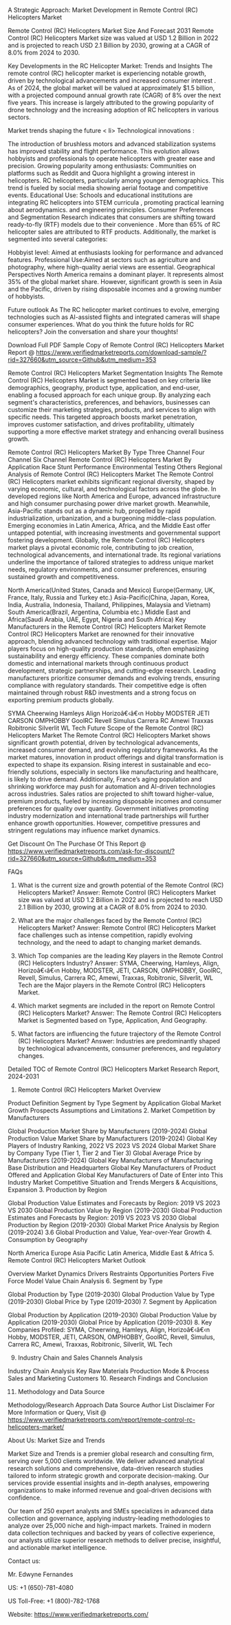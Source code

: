 A Strategic Approach: Market Development in Remote Control (RC) Helicopters Market


Remote Control (RC) Helicopters Market Size And Forecast 2031
Remote Control (RC) Helicopters Market size was valued at USD 1.2 Billion in 2022 and is projected to reach USD 2.1 Billion by 2030, growing at a CAGR of 8.0% from 2024 to 2030.

Key Developments in the RC Helicopter Market: Trends and Insights
The remote control (RC) helicopter market is experiencing notable growth, driven by technological advancements and increased consumer interest . As of 2024, the global market will be valued at approximately $1.5 billion, with a projected compound annual growth rate (CAGR) of 8% over the next five years. This increase is largely attributed to the growing popularity of drone technology and the increasing adoption of RC helicopters in various sectors.

Market trends shaping the future
< li>
Technological innovations :

The introduction of brushless motors and advanced stabilization systems has improved stability and flight performance. This evolution allows hobbyists and professionals to operate helicopters with greater ease and precision.
Growing popularity among enthusiasts: Communities on platforms such as Reddit and Quora highlight a growing interest in helicopters. RC helicopters, particularly among younger demographics. This trend is fueled by social media showing aerial footage and competitive events.
Educational Use: Schools and educational institutions are integrating RC helicopters into STEM curricula , promoting practical learning about aerodynamics. and engineering principles.
Consumer Preferences and Segmentation
Research indicates that consumers are shifting toward ready-to-fly (RTF) models due to their convenience . More than 65% of RC helicopter sales are attributed to RTF products. Additionally, the market is segmented into several categories:

Hobbyist level: Aimed at enthusiasts looking for performance and advanced features.
Professional Use:Aimed at sectors such as agriculture and photography, where high-quality aerial views are essential.
Geographical Perspectives
North America remains a dominant player. It represents almost 35% of the global market share. However, significant growth is seen in Asia and the Pacific, driven by rising disposable incomes and a growing number of hobbyists.

Future outlook
As The RC helicopter market continues to evolve, emerging technologies such as AI-assisted flights and integrated cameras will shape consumer experiences. What do you think the future holds for RC helicopters? Join the conversation and share your thoughts!

Download Full PDF Sample Copy of Remote Control (RC) Helicopters Market Report @ https://www.verifiedmarketreports.com/download-sample/?rid=327660&utm_source=Github&utm_medium=353

Remote Control (RC) Helicopters Market Segmentation Insights
The Remote Control (RC) Helicopters Market is segmented based on key criteria like demographics, geography, product type, application, and end-user, enabling a focused approach for each unique group. By analyzing each segment's characteristics, preferences, and behaviors, businesses can customize their marketing strategies, products, and services to align with specific needs. This targeted approach boosts market penetration, improves customer satisfaction, and drives profitability, ultimately supporting a more effective market strategy and enhancing overall business growth.

Remote Control (RC) Helicopters Market By Type
Three Channel
Four Channel
Six Channel
Remote Control (RC) Helicopters Market By Application
Race
Stunt Performance
Environmental Testing
Others
Regional Analysis of Remote Control (RC) Helicopters Market
The Remote Control (RC) Helicopters market exhibits significant regional diversity, shaped by varying economic, cultural, and technological factors across the globe. In developed regions like North America and Europe, advanced infrastructure and high consumer purchasing power drive market growth. Meanwhile, Asia-Pacific stands out as a dynamic hub, propelled by rapid industrialization, urbanization, and a burgeoning middle-class population. Emerging economies in Latin America, Africa, and the Middle East offer untapped potential, with increasing investments and governmental support fostering development. Globally, the Remote Control (RC) Helicopters market plays a pivotal economic role, contributing to job creation, technological advancements, and international trade. Its regional variations underline the importance of tailored strategies to address unique market needs, regulatory environments, and consumer preferences, ensuring sustained growth and competitiveness.

North America(United States, Canada and Mexico)
Europe(Germany, UK, France, Italy, Russia and Turkey etc.)
Asia-Pacific(China, Japan, Korea, India, Australia, Indonesia, Thailand, Philippines, Malaysia and Vietnam)
South America(Brazil, Argentina, Columbia etc.)
Middle East and Africa(Saudi Arabia, UAE, Egypt, Nigeria and South Africa)
Key Manufacturers in the Remote Control (RC) Helicopters Market
Remote Control (RC) Helicopters Market are renowned for their innovative approach, blending advanced technology with traditional expertise. Major players focus on high-quality production standards, often emphasizing sustainability and energy efficiency. These companies dominate both domestic and international markets through continuous product development, strategic partnerships, and cutting-edge research. Leading manufacturers prioritize consumer demands and evolving trends, ensuring compliance with regulatory standards. Their competitive edge is often maintained through robust R&D investments and a strong focus on exporting premium products globally.

SYMA
Cheerwing
Hamleys
Align
Horizoâ€‹â€‹n Hobby
MODSTER
JETI
CARSON
OMPHOBBY
GoolRC
Revell
Simulus
Carrera RC
Amewi
Traxxas
Robitronic
Silverlit
WL Tech
Future Scope of the Remote Control (RC) Helicopters Market
The Remote Control (RC) Helicopters Market shows significant growth potential, driven by technological advancements, increased consumer demand, and evolving regulatory frameworks. As the market matures, innovation in product offerings and digital transformation is expected to shape its expansion. Rising interest in sustainable and eco-friendly solutions, especially in sectors like manufacturing and healthcare, is likely to drive demand. Additionally, France’s aging population and shrinking workforce may push for automation and AI-driven technologies across industries. Sales ratios are projected to shift toward higher-value, premium products, fueled by increasing disposable incomes and consumer preferences for quality over quantity. Government initiatives promoting industry modernization and international trade partnerships will further enhance growth opportunities. However, competitive pressures and stringent regulations may influence market dynamics.

Get Discount On The Purchase Of This Report @ https://www.verifiedmarketreports.com/ask-for-discount/?rid=327660&utm_source=Github&utm_medium=353

FAQs
1. What is the current size and growth potential of the Remote Control (RC) Helicopters Market?
Answer: Remote Control (RC) Helicopters Market size was valued at USD 1.2 Billion in 2022 and is projected to reach USD 2.1 Billion by 2030, growing at a CAGR of 8.0% from 2024 to 2030.

2. What are the major challenges faced by the Remote Control (RC) Helicopters Market?
Answer: Remote Control (RC) Helicopters Market face challenges such as intense competition, rapidly evolving technology, and the need to adapt to changing market demands.

3. Which Top companies are the leading Key players in the Remote Control (RC) Helicopters Industry?
Answer: SYMA, Cheerwing, Hamleys, Align, Horizoâ€‹â€‹n Hobby, MODSTER, JETI, CARSON, OMPHOBBY, GoolRC, Revell, Simulus, Carrera RC, Amewi, Traxxas, Robitronic, Silverlit, WL Tech are the Major players in the Remote Control (RC) Helicopters Market.

4. Which market segments are included in the report on Remote Control (RC) Helicopters Market?
Answer: The Remote Control (RC) Helicopters Market is Segmented based on Type, Application, And Geography.

5. What factors are influencing the future trajectory of the Remote Control (RC) Helicopters Market?
Answer: Industries are predominantly shaped by technological advancements, consumer preferences, and regulatory changes.

Detailed TOC of Remote Control (RC) Helicopters Market Research Report, 2024-2031
1. Remote Control (RC) Helicopters Market Overview

Product Definition
Segment by Type
Segment by Application
Global Market Growth Prospects
Assumptions and Limitations
2. Market Competition by Manufacturers

Global Production Market Share by Manufacturers (2019-2024)
Global Production Value Market Share by Manufacturers (2019-2024)
Global Key Players of Industry Ranking, 2022 VS 2023 VS 2024
Global Market Share by Company Type (Tier 1, Tier 2 and Tier 3)
Global Average Price by Manufacturers (2019-2024)
Global Key Manufacturers of Manufacturing Base Distribution and Headquarters
Global Key Manufacturers of Product Offered and Application
Global Key Manufacturers of Date of Enter into This Industry
Market Competitive Situation and Trends
Mergers & Acquisitions, Expansion
3. Production by Region

Global Production Value Estimates and Forecasts by Region: 2019 VS 2023 VS 2030
Global Production Value by Region (2019-2030)
Global Production Estimates and Forecasts by Region: 2019 VS 2023 VS 2030
Global Production by Region (2019-2030)
Global Market Price Analysis by Region (2019-2024) 3.6 Global Production and Value, Year-over-Year Growth
4. Consumption by Geography

North America
Europe
Asia Pacific
Latin America, Middle East & Africa
5. Remote Control (RC) Helicopters Market Outlook

Overview
Market Dynamics
Drivers
Restraints
Opportunities
Porters Five Force Model
Value Chain Analysis 
6. Segment by Type

Global Production by Type (2019-2030)
Global Production Value by Type (2019-2030)
Global Price by Type (2019-2030)
7. Segment by Application

Global Production by Application (2019-2030)
Global Production Value by Application (2019-2030)
Global Price by Application (2019-2030)
8. Key Companies Profiled: SYMA, Cheerwing, Hamleys, Align, Horizoâ€‹â€‹n Hobby, MODSTER, JETI, CARSON, OMPHOBBY, GoolRC, Revell, Simulus, Carrera RC, Amewi, Traxxas, Robitronic, Silverlit, WL Tech

9. Industry Chain and Sales Channels Analysis

Industry Chain Analysis
Key Raw Materials
Production Mode & Process
Sales and Marketing
Customers
10. Research Findings and Conclusion

11. Methodology and Data Source

Methodology/Research Approach
Data Source
Author List
Disclaimer
For More Information or Query, Visit @ https://www.verifiedmarketreports.com/report/remote-control-rc-helicopters-market/

About Us: Market Size and Trends

Market Size and Trends is a premier global research and consulting firm, serving over 5,000 clients worldwide. We deliver advanced analytical research solutions and comprehensive, data-driven research studies tailored to inform strategic growth and corporate decision-making. Our services provide essential insights and in-depth analyses, empowering organizations to make informed revenue and goal-driven decisions with confidence.

Our team of 250 expert analysts and SMEs specializes in advanced data collection and governance, applying industry-leading methodologies to analyze over 25,000 niche and high-impact markets. Trained in modern data collection techniques and backed by years of collective experience, our analysts utilize superior research methods to deliver precise, insightful, and actionable market intelligence.

Contact us:

Mr. Edwyne Fernandes

US: +1 (650)-781-4080

US Toll-Free: +1 (800)-782-1768

Website: https://www.verifiedmarketreports.com/

